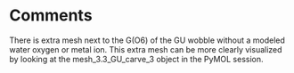 # Comments

There is extra mesh next to the G(O6) of the GU wobble without a modeled water oxygen or metal ion. This extra mesh can 
be more clearly visualized by looking at the mesh_3.3_GU_carve_3 object in the PyMOL session.
